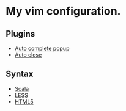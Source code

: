 # My vim configuration.

## Plugins

 - [Auto complete popup][acp]
 - [Auto close][autoclose]

## Syntax

 - [Scala][scala]
 - [LESS][less]
 - [HTML5][html5]

[acp]: https://github.com/vim-scripts/AutoComplPop
[autoclose]: https://github.com/Townk/vim-autoclose/
[scala]: https://github.com/scala/scala-dist/tree/master/tool-support/src/vim
[LESS]: http://leafo.net/lessphp/vim/less.vim 
[html5]: https://gist.github.com/raw/256840/html5.vim
